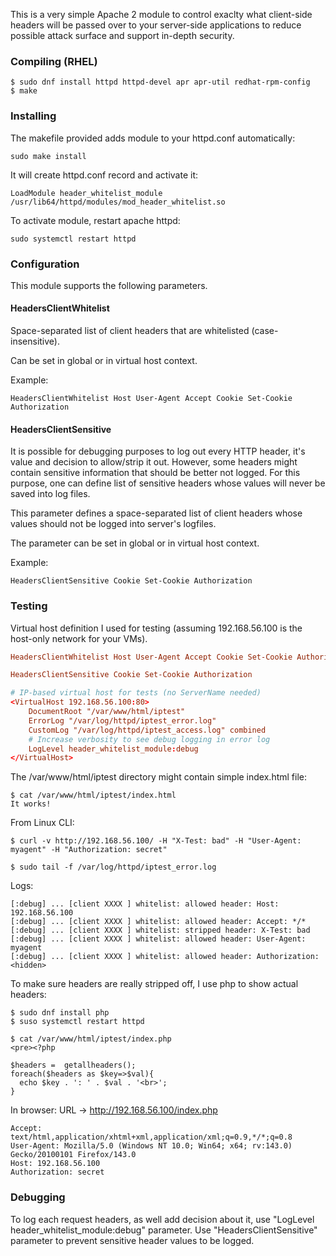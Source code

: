 
This is a very simple Apache 2 module to control exaclty what client-side headers will
be passed over to your server-side applications to reduce possible attack surface and
support in-depth security.

### Compiling (RHEL)

```
$ sudo dnf install httpd httpd-devel apr apr-util redhat-rpm-config
$ make
```


### Installing

The makefile provided adds module to your httpd.conf automatically:

```
sudo make install
```

It will create httpd.conf record and activate it:

```
LoadModule header_whitelist_module /usr/lib64/httpd/modules/mod_header_whitelist.so
```

To activate module, restart apache httpd:

```
sudo systemctl restart httpd
```

### Configuration 

This module supports the following parameters.

#### HeadersClientWhitelist

Space-separated list of client headers that are whitelisted (case-insensitive).

Can be set in global or in virtual host context.

Example:
```
HeadersClientWhitelist Host User-Agent Accept Cookie Set-Cookie Authorization
```

#### HeadersClientSensitive

It is possible for debugging purposes to log out every HTTP header, it's value and decision
to allow/strip it out. However, some headers might contain sensitive information that should
be better not logged. For this purpose, one can define list of sensitive headers whose values
will never be saved into log files.

This parameter defines a space-separated list of client headers whose values should not be 
logged into server's logfiles.

The parameter can be set in global or in virtual host context.

Example: 
```
HeadersClientSensitive Cookie Set-Cookie Authorization
```

### Testing

Virtual host definition I used for testing (assuming 192.168.56.100 is the host-only network 
for your VMs).

```httpd.conf
HeadersClientWhitelist Host User-Agent Accept Cookie Set-Cookie Authorization

HeadersClientSensitive Cookie Set-Cookie Authorization

# IP-based virtual host for tests (no ServerName needed)
<VirtualHost 192.168.56.100:80>
    DocumentRoot "/var/www/html/iptest"
    ErrorLog "/var/log/httpd/iptest_error.log"
    CustomLog "/var/log/httpd/iptest_access.log" combined
    # Increase verbosity to see debug logging in error log
    LogLevel header_whitelist_module:debug
</VirtualHost>
```

The /var/www/html/iptest directory might contain simple index.html file:

```
$ cat /var/www/html/iptest/index.html
It works!
```

From Linux CLI:

```
$ curl -v http://192.168.56.100/ -H "X-Test: bad" -H "User-Agent: myagent" -H "Authorization: secret"

$ sudo tail -f /var/log/httpd/iptest_error.log
```

Logs:
```
[:debug] ... [client XXXX ] whitelist: allowed header: Host: 192.168.56.100
[:debug] ... [client XXXX ] whitelist: allowed header: Accept: */*
[:debug] ... [client XXXX ] whitelist: stripped header: X-Test: bad
[:debug] ... [client XXXX ] whitelist: allowed header: User-Agent: myagent
[:debug] ... [client XXXX ] whitelist: allowed header: Authorization: <hidden>
```

To make sure headers are really stripped off, I use php to show actual headers:


```
$ sudo dnf install php
$ suso systemctl restart httpd
```

```
$ cat /var/www/html/iptest/index.php
<pre><?php

$headers =  getallheaders();
foreach($headers as $key=>$val){
  echo $key . ': ' . $val . '<br>';
}
```

In browser:
URL -> http://192.168.56.100/index.php

```text
Accept: text/html,application/xhtml+xml,application/xml;q=0.9,*/*;q=0.8
User-Agent: Mozilla/5.0 (Windows NT 10.0; Win64; x64; rv:143.0) Gecko/20100101 Firefox/143.0
Host: 192.168.56.100
Authorization: secret
```

### Debugging

To log each request headers, as well add decision about it, use "LogLevel header_whitelist_module:debug" 
parameter. Use "HeadersClientSensitive" parameter to prevent sensitive header values to be logged.
